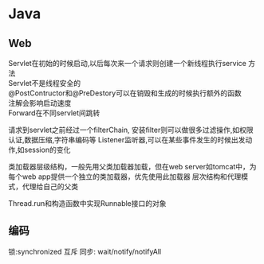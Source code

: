 # Java
## Web
Servlet在初始的时候启动,以后每次来一个请求则创建一个新线程执行service 方法  
Servlet不是线程安全的  
@PostContructor和@PreDestory可以在销毁和生成的时候执行额外的函数  
注解会影响启动速度  
Forward在不同servlet间跳转  

请求到servlet之前经过一个filterChain, 安装filter则可以做很多过滤操作,如权限认证,数据压缩,字符串编码等
Listener监听器,可以在某些事件发生的时候出发动作,如session的变化

类加载器层级结构，一般先用父类加载器加载，但在web server如tomcat中，为每个web app提供一个独立的类加载器，优先使用此加载器
层次结构和代理模式，代理给自己的父类

Thread.run和构造函数中实现Runnable接口的对象

## 编码
锁:synchronized 互斥
同步: wait/notify/notifyAll

